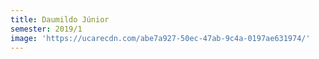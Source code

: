 ```yaml
---
title: Daumildo Júnior
semester: 2019/1
image: 'https://ucarecdn.com/abe7a927-50ec-47ab-9c4a-0197ae631974/'
---
```


